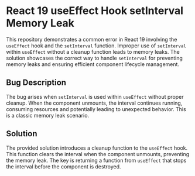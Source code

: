 # React 19 useEffect Hook setInterval Memory Leak
This repository demonstrates a common error in React 19 involving the `useEffect` hook and the `setInterval` function.  Improper use of `setInterval` within `useEffect` without a cleanup function leads to memory leaks.  The solution showcases the correct way to handle `setInterval` for preventing memory leaks and ensuring efficient component lifecycle management.

## Bug Description
The bug arises when `setInterval` is used within `useEffect` without proper cleanup.  When the component unmounts, the interval continues running, consuming resources and potentially leading to unexpected behavior.  This is a classic memory leak scenario.

## Solution
The provided solution introduces a cleanup function to the `useEffect` hook. This function clears the interval when the component unmounts, preventing the memory leak.  The key is returning a function from `useEffect` that stops the interval before the component is destroyed.